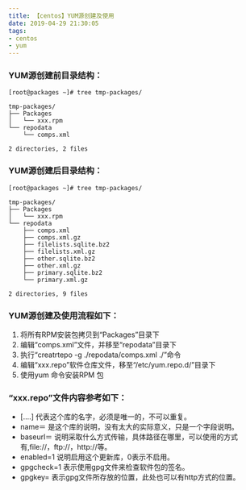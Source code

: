 ```yaml
---
title: 【centos】YUM源创建及使用
date: 2019-04-29 21:30:05
tags:
- centos
- yum
---
```


### YUM源创建前目录结构：

```shell
[root@packages ~]# tree tmp-packages/

tmp-packages/
├── Packages
│   └── xxx.rpm
└── repodata
    └── comps.xml

2 directories, 2 files
```

### YUM源创建后目录结构：

```shell
[root@packages ~]# tree tmp-packages/

tmp-packages/
├── Packages
│   └── xxx.rpm
└── repodata
    ├── comps.xml
    ├── comps.xml.gz
    ├── filelists.sqlite.bz2
    ├── filelists.xml.gz
    ├── other.sqlite.bz2
    ├── other.xml.gz
    ├── primary.sqlite.bz2
    └── primary.xml.gz

2 directories, 9 files
```

### YUM源创建及使用流程如下：

1. 将所有RPM安装包拷贝到“Packages”目录下
2. 编辑“comps.xml”文件，并移至“repodata”目录下
3. 执行“creatrtepo -g ./repodata/comps.xml ./”命令
4. 编辑“xxx.repo”软件仓库文件，移至“/etc/yum.repo.d/”目录下
5. 使用yum 命令安装RPM 包

### “xxx.repo”文件内容参考如下：

- [....]     代表这个库的名字，必须是唯一的，不可以重复。
- name＝     是这个库的说明，没有太大的实际意义，只是一个字段说明。
- baseurl＝  说明采取什么方式传输，具体路径在哪里，可以使用的方式有,file://，ftp://，http://等。
- enabled=1  说明启用这个更新库，0表示不启用。
- gpgcheck=1 表示使用gpg文件来检查软件包的签名。
- gpgkey=    表示gpg文件所存放的位置，此处也可以有http方式的位置。



